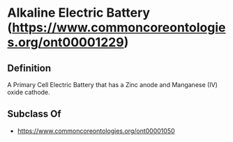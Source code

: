 # Alkaline Electric Battery (https://www.commoncoreontologies.org/ont00001229)

## Definition
A Primary Cell Electric Battery that has a Zinc anode and Manganese (IV) oxide cathode.

## Subclass Of
- https://www.commoncoreontologies.org/ont00001050

